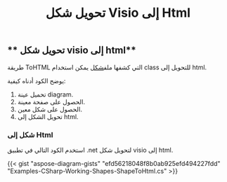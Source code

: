 ﻿---
title: تحويل شكل Visio إلى Html
type: docs
weight: 10
url: /ar/net/convert-a-visio-shape-to-html/
description: يشرح هذا القسم كيفية تحويل شكل visio إلى html باستخدام Aspose.Diagram.
---
## ** تحويل شكل visio إلى html**
 طريقة ToHTML التي كشفها ملف[شكل](http://www.aspose.com/api/net/diagram/aspose.diagram/shape) يمكن استخدام class للتحويل إلى html.

يوضح الكود أدناه كيفية:

1. تحميل عينة diagram.
1. الحصول على صفحة معينة.
1. الحصول على شكل معين.
1. تحويل الشكل إلى html.
### **شكل إلى Html**
استخدم الكود التالي في تطبيق .net لتحويل شكل visio إلى html.

{{< gist "aspose-diagram-gists" "efd56218048f8b0ab925efd494227fdd" "Examples-CSharp-Working-Shapes-ShapeToHtml.cs" >}}


